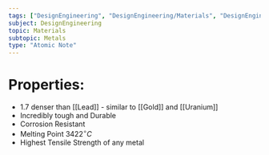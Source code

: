 ```yaml
---
tags: ["DesignEngineering", "DesignEngineering/Materials", "DesignEngineering/Materials/Metals", "DesignEngineering/Materials/Metals/Elements"]
subject: DesignEngineering
topic: Materials
subtopic: Metals
type: "Atomic Note"
---
```


# Properties:
 - 1.7 denser than [[Lead]] - similar to [[Gold]] and [[Uranium]]
 - Incredibly tough and Durable
 - Corrosion Resistant
 - Melting Point $3422^{\circ}C$
 - Highest Tensile Strength of any metal
